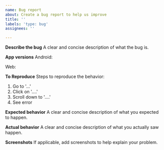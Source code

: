 ```yaml
---
name: Bug report
about: Create a bug report to help us improve
title: ''
labels: 'type: bug'
assignees: ''

---
```


**Describe the bug**
A clear and concise description of what the bug is.

**App versions**
Android:

Web:

**To Reproduce**
Steps to reproduce the behavior:
1. Go to '...'
2. Click on '....'
3. Scroll down to '....'
4. See error

**Expected behavior**
A clear and concise description of what you expected to happen.

**Actual behavior**
A clear and concise description of what you actually saw happen.

**Screenshots**
If applicable, add screenshots to help explain your problem.
